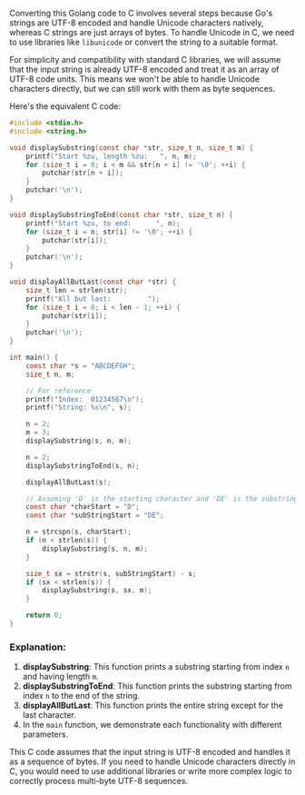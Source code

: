 Converting this Golang code to C involves several steps because Go's strings are UTF-8 encoded and handle Unicode characters natively, whereas C strings are just arrays of bytes. To handle Unicode in C, we need to use libraries like `libunicode` or convert the string to a suitable format.

For simplicity and compatibility with standard C libraries, we will assume that the input string is already UTF-8 encoded and treat it as an array of UTF-8 code units. This means we won't be able to handle Unicode characters directly, but we can still work with them as byte sequences.

Here's the equivalent C code:

```c
#include <stdio.h>
#include <string.h>

void displaySubstring(const char *str, size_t n, size_t m) {
    printf("Start %zu, length %zu:   ", n, m);
    for (size_t i = 0; i < m && str[n + i] != '\0'; ++i) {
        putchar(str[n + i]);
    }
    putchar('\n');
}

void displaySubstringToEnd(const char *str, size_t n) {
    printf("Start %zu, to end:      ", n);
    for (size_t i = n; str[i] != '\0'; ++i) {
        putchar(str[i]);
    }
    putchar('\n');
}

void displayAllButLast(const char *str) {
    size_t len = strlen(str);
    printf("All but last:         ");
    for (size_t i = 0; i < len - 1; ++i) {
        putchar(str[i]);
    }
    putchar('\n');
}

int main() {
    const char *s = "ABCDEFGH";
    size_t n, m;

    // For reference
    printf("Index:  01234567\n");
    printf("String: %s\n", s);

    n = 2;
    m = 3;
    displaySubstring(s, n, m);

    n = 2;
    displaySubstringToEnd(s, n);

    displayAllButLast(s);

    // Assuming 'D' is the starting character and 'DE' is the substring
    const char *charStart = "D";
    const char *subStringStart = "DE";

    n = strcspn(s, charStart);
    if (n < strlen(s)) {
        displaySubstring(s, n, m);
    }

    size_t sx = strstr(s, subStringStart) - s;
    if (sx < strlen(s)) {
        displaySubstring(s, sx, m);
    }

    return 0;
}
```

### Explanation:
1. **displaySubstring**: This function prints a substring starting from index `n` and having length `m`.
2. **displaySubstringToEnd**: This function prints the substring starting from index `n` to the end of the string.
3. **displayAllButLast**: This function prints the entire string except for the last character.
4. In the `main` function, we demonstrate each functionality with different parameters.

This C code assumes that the input string is UTF-8 encoded and handles it as a sequence of bytes. If you need to handle Unicode characters directly in C, you would need to use additional libraries or write more complex logic to correctly process multi-byte UTF-8 sequences.

